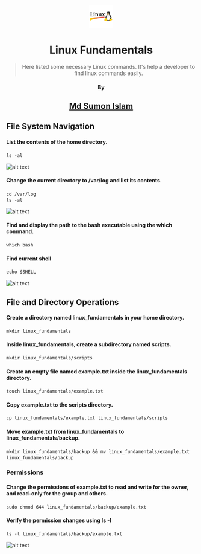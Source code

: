 <div style="text-align: center;">

<img src="linux.png" height="60">
<!-- br -->

# Linux Fundamentals

> Here listed some necessary Linux commands. It's help a developer to find linux commands easily.

<!-- br -->

#### By

## <a href="https://github.com/msicse" > Md Sumon Islam</a>

</div>


## File System Navigation

#### List the contents of the home directory.
```
ls -al
```
![alt text](screenshoots/1.png)

#### Change the current directory to /var/log and list its contents.
```
cd /var/log
ls -al
```
![alt text](screenshoots/2.png)

#### Find and display the path to the bash executable using the which command.
```
which bash
```
#### Find current shell
```
echo $SHELL
```
![alt text](screenshoots/3.png)

## File and Directory Operations
#### Create a directory named linux_fundamentals in your home directory.
```
mkdir linux_fundamentals
```
#### Inside linux_fundamentals, create a subdirectory named scripts.
```
mkdir linux_fundamentals/scripts
```
#### Create an empty file named example.txt inside the linux_fundamentals directory.
```
touch linux_fundamentals/example.txt
```
#### Copy example.txt to the scripts directory.
```
cp linux_fundamentals/example.txt linux_fundamentals/scripts
```
#### Move example.txt from linux_fundamentals to linux_fundamentals/backup.
```
mkdir linux_fundamentals/backup && mv linux_fundamentals/example.txt linux_fundamentals/backup
```
### Permissions
#### Change the permissions of example.txt to read and write for the owner, and read-only for the group and others.
```
sudo chmod 644 linux_fundamentals/backup/example.txt
```

#### Verify the permission changes using ls -l
```
ls -l linux_fundamentals/backup/example.txt
```
![alt text](screenshoots/file_directory.png)
